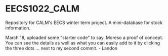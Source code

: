 # EECS1022_CALM
Repository for CALM's EECS winter term project. A mini-database for stock information.

March 18, uploaded some "starter code" to say. Moreso a proof of concept. You can see the details as well as what you can easily add to it by clicking the three dots ... next to my second commit. - Landon
